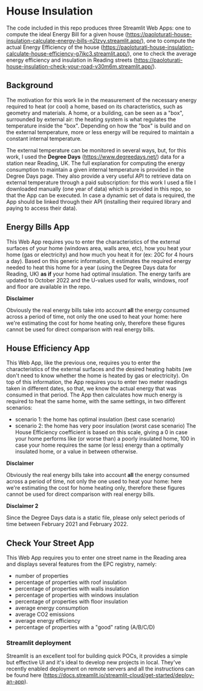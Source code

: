 # House Insulation

The code included in this repo produces three Streamlit Web Apps: one to compute the ideal Energy Bill for a
given house (https://paoloturati-house-insulation-calculate-energy-bills-n2lzvy.streamlit.app/), one to compute the
actual Energy Efficiency of the house (https://paoloturati-house-insulation-calculate-house-efficiency-g7ikc3.streamlit.app/),
one to check the average energy efficiency and insulation in Reading streets (https://paoloturati-house-insulation-check-your-road-v30m6m.streamlit.app/).

## Background

The motivation for this work lie in the measurement of the necessary energy required to heat (or cool) a home, based on its characteristics, such as geometry and materials. A home, or a building, can be seen as a "box", surrounded by external air: the heating system is what regulates the temperature inside the "box". Depending on how the "box" is build and on the external temperature, more or less energy will be required to maintain a constant internal temperature.

The external temperature can be monitored in several ways, but, for this work, I used the **Degree Days** (https://www.degreedays.net/) data for a station near Reading, UK. The full explanation for computing the energy consumption to maintain a given internal temperature is provided in the Degree Days page. They also provide a very useful API to retrieve data on external temperature through a paid subscription: for this work I used a file I downloaded manually (one year of data) which is provided in this repo, so that the App can be executed. In case a dynamic set of data is required, the App should be linked through their API (installing their required library and paying to access their data).

## Energy Bills App

This Web App requires you to enter the characteristics of the external surfaces of your home (windows area, walls area, etc), how you heat your home (gas or electricity) and how much you heat it for (ex: 20C for 4 hours a day). Based on this generic information, it estimates the required energy needed to heat this home for a year (using the Degree Days data for Reading, UK) **as if** your home had optimal insulation. The energy tarifs are updated to October 2022 and the U-values used for walls, windows, roof and floor are available in the repo.

**Disclaimer**

Obviously the real energy bills take into account **all** the energy consumed across a period of time, not only the one used to heat your home: here we're estimating the cost for home heating only, therefore these figures cannot be used for direct comparison with real energy bills.

## House Efficiency App

This Web App, like the previous one, requires you to enter the characteristics of the external surfaces and the desired heating habits (we don't need to know whether the home is heated by gas or electricity). On top of this information, the App requires you to enter two meter readings taken in different dates, so that, we know the actual energy that was consumed in that period. The App then calculates how much energy is required to heat the same home, with the same settings, in two different scenarios:
- scenario 1: the home has optimal insulation (best case scenario)
- scenario 2: the home has very poor insulation (worst case scenario)
The House Efficiency coefficient is based on this scale, giving a 0 in case your home performs like (or worse than) a poorly insulated home, 100 in case your home requires the same (or less) energy than a optimally insulated home, or a value in between otherwise.

**Disclaimer**

Obviously the real energy bills take into account **all** the energy consumed across a period of time, not only the one used to heat your home: here we're estimating the cost for home heating only, therefore these figures cannot be used for direct comparison with real energy bills.

**Disclaimer 2**

Since the Degree Days data is a static file, please only select periods of time between February 2021 and February 2022.

## Check Your Street App

This Web App requires you to enter one street name in the Reading area and displays several features from the EPC registry, namely:
- number of properties
- percentage of properties with roof insulation
- percentage of properties with walls insulation
- percentage of properties with windows insulation
- percentage of properties with floor insulation
- average energy consumption
- average CO2 emissions
- average energy efficiency
- percentage of properties with a "good" rating (A/B/C/D)

### Streamlit deployment

Streamlit is an excellent tool for building quick POCs, it provides a simple but effective UI and it's ideal to develop new projects in local. They've recently enabled deployment on remote servers and all the instructions can be found here (https://docs.streamlit.io/streamlit-cloud/get-started/deploy-an-app).